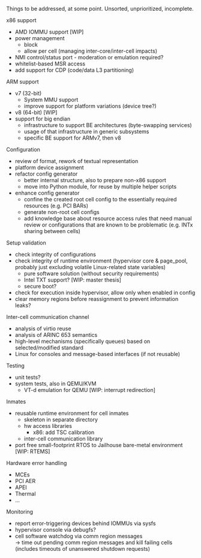 Things to be addressed, at some point. Unsorted, unprioritized, incomplete.

x86 support
  - AMD IOMMU support [WIP]
  - power management
    - block
    - allow per cell (managing inter-core/inter-cell impacts)
  - NMI control/status port - moderation or emulation required?
  - whitelist-based MSR access
  - add support for CDP (code/data L3 partitioning)

ARM support
  - v7 (32-bit)
    - System MMU support
    - improve support for platform variations (device tree?)
  - v8 (64-bit) [WIP]
  - support for big endian
    - infrastructure to support BE architectures (byte-swapping services)
    - usage of that infrastructure in generic subsystems
    - specific BE support for ARMv7, then v8

Configuration
 - review of format, rework of textual representation
 - platform device assignment
 - refactor config generator
    - better internal structure, also to prepare non-x86 support
    - move into Python module, for reuse by multiple helper scripts
 - enhance config generator
    - confine the created root cell config to the essentially required
      resources (e.g. PCI BARs)
    - generate non-root cell configs
    - add knowledge base about resource access rules that need manual review or
      configurations that are known to be problematic (e.g. INTx sharing
      between cells)

Setup validation
  - check integrity of configurations
  - check integrity of runtime environment (hypervisor core & page_pool,
    probably just excluding volatile Linux-related state variables)
    - pure software solution (without security requirements)
    - Intel TXT support? [WIP: master thesis]
    - secure boot?
  - check for execution inside hypervisor, allow only when enabled in config
  - clear memory regions before reassignment to prevent information leaks?

Inter-cell communication channel
  - analysis of virtio reuse
  - analysis of ARINC 653 semantics
  - high-level mechanisms (specifically queues) based on selected/modified
    standard
  - Linux for consoles and message-based interfaces (if not reusable)

Testing
  - unit tests?
  - system tests, also in QEMU/KVM
    - VT-d emulation for QEMU [WIP: interrupt redirection]

Inmates
  - reusable runtime environment for cell inmates
    - skeleton in separate directory
    - hw access libraries
      - x86: add TSC calibration
    - inter-cell communication library
  - port free small-footprint RTOS to Jailhouse bare-metal environment
    [WIP: RTEMS]

Hardware error handling
  - MCEs
  - PCI AER
  - APEI
  - Thermal
  - ...

Monitoring
  - report error-triggering devices behind IOMMUs via sysfs
  - hypervisor console via debugfs?
  - cell software watchdog via comm region messages  
    -> time out pending comm region messages and kill failing cells
       (includes timeouts of unanswered shutdown requests)
